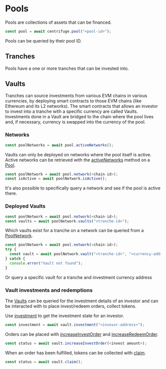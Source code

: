 # Pools

Pools are collections of assets that can be financed.

```ts
const pool = await centrifuge.pool("<pool-id>");
```

Pools can be queried by their pool ID.

## Tranches

Pools have a one or more tranches that can be invested into.

## Vaults

Tranches can source investments from various EVM chains in various currencies, by deploying smart contracts to those EVM chains (like Ethereum and its L2 networks). The smart contracts that allows an investor to invest into a tranche with a specific currency are called Vaults. Investments done in a Vault are bridged to the chain where the pool lives and, if necessary, currency is swapped into the currency of the pool.

### Networks

```ts
const poolNetworks = await pool.activeNetworks();
```

Vaults can only be deployed on networks where the pool itself is active. Active networks can be retrieved with the [activeNetworks](#activenetworks) method on a [Pool](#class-pool).

```ts
const poolNetwork = await pool.network(<chain-id>);
const isActive = await poolNetwork.isActive();
```

It's also possible to specifically query a network and see if the pool is active there.

### Deployed Vaults

```ts
const poolNetwork = await pool.network(<chain-id>);
const vaults = await poolNetwork.vaults("<tranche-id>");
```

Which vaults exist for a tranche on a network can be queried from a [PoolNetwork](#class-poolnetwork).

```ts
const poolNetwork = await pool.network(<chain-id>);
try {
  const vault = await poolNetwork.vault("<tranche-id>", "<currency-address>");
} catch {
  console.error("Vault not found");
}
```

Or query a specific vault for a tranche and investment currency address

### Vault investments and redemptions

The [Vaults](#class-vault) can be queried for the investment details of an investor and can be interacted with to place invest/redeem orders, collect tokens.

Use [investment](#investment) to get the investment state for an investor.

```ts
const investment = await vault.investment("<invesor-address>");
```

Orders can be placed with [increaseInvestOrder](#increaseinvestorder) and [increaseRedeemOrder](#increaseredeemorder).

```ts
const status = await vault.increaseInvestOrder(<invest amount>);
```

When an order has been fulfilled, tokens can be collected with [claim](#claim).

```ts
const status = await vault.claim();
```
